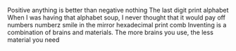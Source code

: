  Positive anything is better than negative nothing
 The last digit
print alphabet
 When I was having that alphabet soup, I never thought that it would pay off
 numbers
numberz
smile in the mirror
hexadecimal
print comb
 Inventing is a combination of brains and materials. The more brains you use, the less material you need

